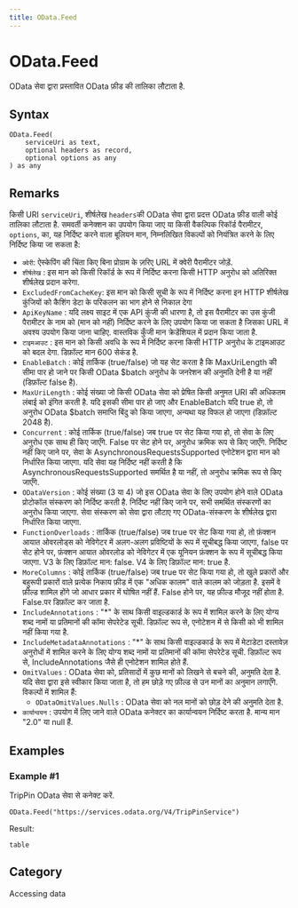 ```yaml
---
title: OData.Feed
---
```


# OData.Feed


OData सेवा द्वारा प्रस्तावित OData फ़ीड की तालिका लौटाता है.


## Syntax

```powerquery
OData.Feed(
    serviceUri as text,
    optional headers as record,
    optional options as any
) as any
```


## Remarks

किसी URI <code>serviceUri</code>, शीर्षलेख <code>headers</code>की OData सेवा द्वारा प्रदत्त OData फ़ीड वाली कोई तालिका लौटाता है. समवर्ती कनेक्शन का उपयोग किया जाए या किसी वैकल्पिक रिकॉर्ड पैरामीटर, <code>options</code>, का, यह निर्दिष्ट करने वाला बूलियन मान, निम्नलिखित विकल्पों को नियंत्रित करने के लिए निर्दिष्ट किया जा सकता है:    <ul>    <li><code>क्वेरी</code>: ऐस्केपिंग की चिंता किए बिना प्रोग्राम के ज़रिए URL में क्वेरी पैरामीटर जोड़ें. </li>    <li> <code>शीर्षलेख</code> : इस मान को किसी रिकॉर्ड के रूप में निर्दिष्ट करना किसी HTTP अनुरोध को अतिरिक्त शीर्षलेख प्रदान करेगा.</li>    <li> <code>ExcludedFromCacheKey</code>: इस मान को किसी सूची के रूप में निर्दिष्ट करना इन HTTP शीर्षलेख कुंजियों को कैशिंग डेटा के परिकलन का भाग होने से निकाल देगा </li>    <li> <code>ApiKeyName</code> : यदि लक्ष्य साइट में एक API कुंजी की धारणा है, तो इस पैरामीटर का उस कुंजी पैरामीटर के नाम को (मान को नहीं) निर्दिष्ट करने के लिए उपयोग किया जा सकता है जिसका URL में अवश्य उपयोग किया जाना चाहिए. वास्तविक कुँजी मान क्रेडेंशियल में प्रदान किया जाता है.</li>    <li> <code>टाइमआउट</code> :  इस मान को किसी अवधि के रूप में निर्दिष्ट करना किसी HTTP अनुरोध के टाइमआउट को बदल देगा. डिफ़ॉल्ट मान 600 सेकंड है.</li>    <li> <code>EnableBatch</code> : कोई तार्किक (true/false) जो यह सेट करता है कि MaxUriLength की सीमा पार हो जाने पर किसी OData $batch अनुरोध के जनरेशन की अनुमति देनी है या नहीं (डिफ़ॉल्ट false है).</li>    <li> <code>MaxUriLength</code> : कोई संख्या जो किसी OData सेवा को प्रेषित किसी अनुमत URI की अधिकतम लंबाई को इंगित करती है. यदि इसकी सीमा पार हो जाए और EnableBatch यदि true हो, तो अनुरोध OData $batch समाप्ति बिंदु को किया जाएगा, अन्यथा यह विफल हो जाएगा (डिफ़ॉल्ट 2048 है).</li>    <li> <code>Concurrent</code> : कोई तार्किक (true/false) जब true पर सेट किया गया हो, तो सेवा के लिए अनुरोध एक साथ ही किए जाएँगे. False पर सेट होने पर, अनुरोध क्रमिक रूप से किए जाएँगे. निर्दिष्ट नहीं किए जाने पर, सेवा के AsynchronousRequestsSupported एनोटेशन द्वारा मान को निर्धारित किया जाएगा. यदि सेवा यह निर्दिष्ट नहीं करती है कि AsynchronousRequestsSupported समर्थित है या नहीं, तो अनुरोध क्रमिक रूप से किए जाएँगे.</li>    <li> <code>ODataVersion</code> : कोई संख्या (3 या 4) जो इस OData सेवा के लिए उपयोग होने वाले OData प्रोटोकॉल संस्करण को निर्दिष्ट करती है. निर्दिष्ट नहीं किए जाने पर, सभी समर्थित संस्करणों का अनुरोध किया जाएगा. सेवा संस्करण को सेवा द्वारा लौटाए गए OData-संस्करण के शीर्षलेख द्वारा निर्धारित किया जाएगा.</li>    <li> <code>FunctionOverloads</code> : तार्किक (true/false) जब true पर सेट किया गया हो, तो फ़ंक्शन आयात ओवरलोड्स को नेविगेटर में अलग-अलग प्रविष्टियों के रूप में सूचीबद्ध किया जाएगा, false पर सेट होने पर, फ़ंक्शन आयात ओवरलोड को नेविगेटर में एक यूनियन फ़ंक्शन के रूप में सूचीबद्ध किया जाएगा. V3 के लिए डिफ़ॉल्ट मान: false. V4 के लिए डिफ़ॉल्ट मान: true है.</li>    <li> <code>MoreColumns</code> : कोई तार्किक (true/false) जब true पर सेट किया गया हो, तो खुले प्रकारों और बहुरूपी प्रकारों वाले प्रत्येक निकाय फ़ीड में एक "अधिक कालम" वाले कालम को जोड़ता है. इसमें वे फ़ील्ड शामिल होंगे जो आधार प्रकार में घोषित नहीं हैं. False होने पर, यह फ़ील्ड मौजूद नहीं होता है. False.पर डिफ़ॉल्ट कर जाता है.</li>    <li> <code>IncludeAnnotations</code> : "\*" के साथ किसी वाइल्डकार्ड के रूप में शामिल करने के लिए योग्य शब्द नामों या प्रतिमानों की कॉमा सेपरेटेड सूची. डिफ़ॉल्ट रूप से, एनोटेशन में से किसी को भी शामिल नहीं किया गया है.</li>    <li> <code>IncludeMetadataAnnotations</code> :  "\*" के साथ किसी वाइल्डकार्ड के रूप में मेटाडेटा दस्तावेज़ अनुरोधों में शामिल करने के लिए योग्य शब्द नामों या प्रतिमानों की कॉमा सेपरेटेड सूची. डिफ़ॉल्ट रूप से, IncludeAnnotations जैसे ही एनोटेशन शामिल होते हैं.</li>    <li> <code>OmitValues</code> : OData सेवा को, प्रतिसादों में कुछ मानों को लिखने से बचने की, अनुमति देता है. यदि सेवा द्वारा इसे स्वीकार किया जाता है, तो हम छोड़े गए फ़ील्ड से उन मानों का अनुमान लगाएँगे. विकल्पों में शामिल हैं:      <ul>        <li><code>ODataOmitValues.Nulls</code> : OData सेवा को नल मानों को छोड़ देने की अनुमति देता है.</li>      </ul>    </li>    <li> <code>कार्यान्वयन</code> : उपयोग में लिए जाने वाले OData कनेक्टर का कार्यान्वयन निर्दिष्ट करता है. मान्य मान "2.0" या null हैं.</li>    </ul>


## Examples

### Example #1 
TripPin OData सेवा से कनेक्ट करें.
```powerquery
OData.Feed("https://services.odata.org/V4/TripPinService")
```

Result: 
```powerquery
table
```




## Category
Accessing data
